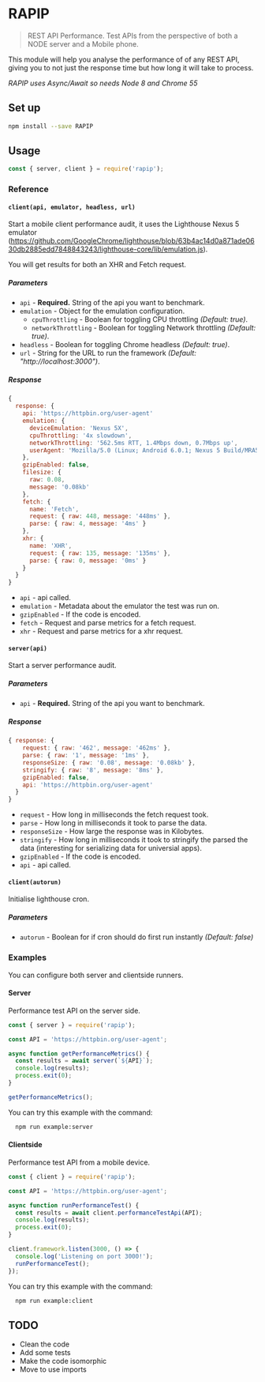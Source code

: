 # RAPIP
> REST API Performance. Test APIs from the perspective of both a NODE server and a Mobile phone.

This module will help you analyse the performance of of any REST API, giving you to not just the response time but how long it will take to process.

_RAPIP uses Async/Await so needs Node 8 and Chrome 55_

## Set up

```Bash
npm install --save RAPIP
```

## Usage

```Javascript
const { server, client } = require('rapip');
```

### Reference

#### `client(api, emulator, headless, url)`
Start a mobile client performance audit, it uses the Lighthouse Nexus 5 emulator (https://github.com/GoogleChrome/lighthouse/blob/63b4ac14d0a871ade0630db2885edd7848843243/lighthouse-core/lib/emulation.js).

You will get results for both an XHR and Fetch request.

##### Parameters
* `api` - **Required.** String of the api you want to benchmark.
* `emulation` - Object for the emulation configuration.
  * `cpuThrottling` - Boolean for toggling CPU throttling _(Default: true)_.
  * `networkThrottling` - Boolean for toggling Network throttling _(Default: true)_.
* `headless` - Boolean for toggling Chrome headless _(Default: true)_.
* `url` - String for the URL to run the framework _(Default: "http://localhost:3000")_.

##### Response
```Javascript
{
  response: {
    api: 'https://httpbin.org/user-agent'
    emulation: {
      deviceEmulation: 'Nexus 5X',
      cpuThrottling: '4x slowdown',
      networkThrottling: '562.5ms RTT, 1.4Mbps down, 0.7Mbps up',
      userAgent: 'Mozilla/5.0 (Linux; Android 6.0.1; Nexus 5 Build/MRA58N) AppleWebKit/537.36(KHTML, like Gecko) Chrome/61.0.3116.0 Mobile Safari/537.36'
    },
    gzipEnabled: false,
    filesize: {
      raw: 0.08,
      message: '0.08kb'
    },
    fetch: {
      name: 'Fetch',
      request: { raw: 448, message: '448ms' },
      parse: { raw: 4, message: '4ms' }
    },
    xhr: {
      name: 'XHR',
      request: { raw: 135, message: '135ms' },
      parse: { raw: 0, message: '0ms' }
    }
  }
}
```
* `api` - api called.
* `emulation` - Metadata about the emulator the test was run on.
* `gzipEnabled` - If the code is encoded.
* `fetch` - Request and parse metrics for a fetch request.
* `xhr` - Request and parse metrics for a xhr request.

#### `server(api)`
Start a server performance audit.

##### Parameters
* `api` - **Required.** String of the api you want to benchmark.

##### Response
```Javascript
{ response: {
    request: { raw: '462', message: '462ms' },
    parse: { raw: '1', message: '1ms' },
    responseSize: { raw: '0.08', message: '0.08kb' },
    stringify: { raw: '8', message: '8ms' },
    gzipEnabled: false,
    api: 'https://httpbin.org/user-agent'
  }
}
```
* `request` - How long in milliseconds the fetch request took.
* `parse` - How long in milliseconds it took to parse the data.
* `responseSize` - How large the response was in Kilobytes.
* `stringify` - How long in milliseconds it took to stringify the parsed the data (interesting for serializing data for universial apps).
* `gzipEnabled` - If the code is encoded.
* `api` - api called.


#### `client(autorun)`
Initialise lighthouse cron.

##### Parameters
* `autorun` - Boolean for if cron should do first run instantly *(Default: false)*

### Examples

You can configure both server and clientside runners.

#### Server

Performance test API on the server side.

```Javascript
const { server } = require('rapip');

const API = 'https://httpbin.org/user-agent';

async function getPerformanceMetrics() {
  const results = await server(`${API}`);
  console.log(results);
  process.exit(0);
}

getPerformanceMetrics();

```

You can try this example with the command:

```Bash
  npm run example:server
```

#### Clientside

Performance test API from a mobile device.

```Javascript
const { client } = require('rapip');

const API = 'https://httpbin.org/user-agent';

async function runPerformanceTest() {
  const results = await client.performanceTestApi(API);
  console.log(results);
  process.exit(0);
}

client.framework.listen(3000, () => {
  console.log('Listening on port 3000!');
  runPerformanceTest();
});

```

You can try this example with the command:

```Bash
  npm run example:client
```

## TODO
* Clean the code
* Add some tests
* Make the code isomorphic
* Move to use imports
